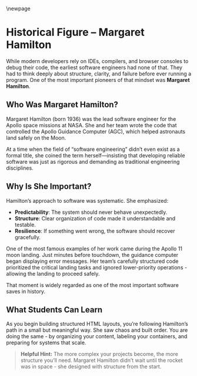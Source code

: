 \newpage

# Historical Figure – Margaret Hamilton

While modern developers rely on IDEs, compilers, and browser consoles to debug
their code, the earliest software engineers had none of that. They had to think
deeply about structure, clarity, and failure before ever running a program. One
of the most important pioneers of that mindset was **Margaret Hamilton**.

## Who Was Margaret Hamilton?

Margaret Hamilton (born 1936) was the lead software engineer for the Apollo
space missions at NASA. She and her team wrote the code that controlled the
Apollo Guidance Computer (AGC), which helped astronauts land safely on the Moon.

At a time when the field of “software engineering” didn’t even exist as a formal
title, she coined the term herself—insisting that developing reliable software
was just as rigorous and demanding as traditional engineering disciplines.

## Why Is She Important?

Hamilton’s approach to software was systematic. She emphasized:

* **Predictability**: The system should never behave unexpectedly.
* **Structure**: Clear organization of code made it understandable and testable.
* **Resilience**: If something went wrong, the software should recover
  gracefully.

One of the most famous examples of her work came during the Apollo 11 moon
landing. Just minutes before touchdown, the guidance computer began displaying
error messages. Her team’s carefully structured code prioritized the critical
landing tasks and ignored lower-priority operations - allowing the landing to
proceed safely.

That moment is widely regarded as one of the most important software saves in
history.

## What Students Can Learn

As you begin building structured HTML layouts, you’re following Hamilton’s path
in a small but meaningful way. She saw chaos and built order. You are doing the
same - by organizing your content, labeling your containers, and preparing for
systems that scale.

> **Helpful Hint:**
> The more complex your projects become, the more structure you’ll need.
> Margaret Hamilton didn’t wait until the rocket was in space - she designed
> with structure from the start.

